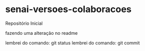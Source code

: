# senai-versoes-colaboracoes
Repositório Inicial


fazendo uma alteração no readme


lembrei do comando: git status
lembrei do comando: git commit
